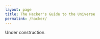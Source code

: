 ```yaml
---
layout: page
title: The Hacker's Guide to the Universe
permalink: /hacker/
---
```


Under construction.
